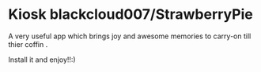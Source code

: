 # Kiosk  blackcloud007/StrawberryPie
A very useful app which brings joy and awesome memories to carry-on till thier coffin .


Install it and enjoy!!:)
 
